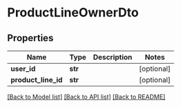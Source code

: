 # ProductLineOwnerDto

## Properties
Name | Type | Description | Notes
------------ | ------------- | ------------- | -------------
**user_id** | **str** |  | [optional] 
**product_line_id** | **str** |  | [optional] 

[[Back to Model list]](../README.md#documentation-for-models) [[Back to API list]](../README.md#documentation-for-api-endpoints) [[Back to README]](../README.md)

